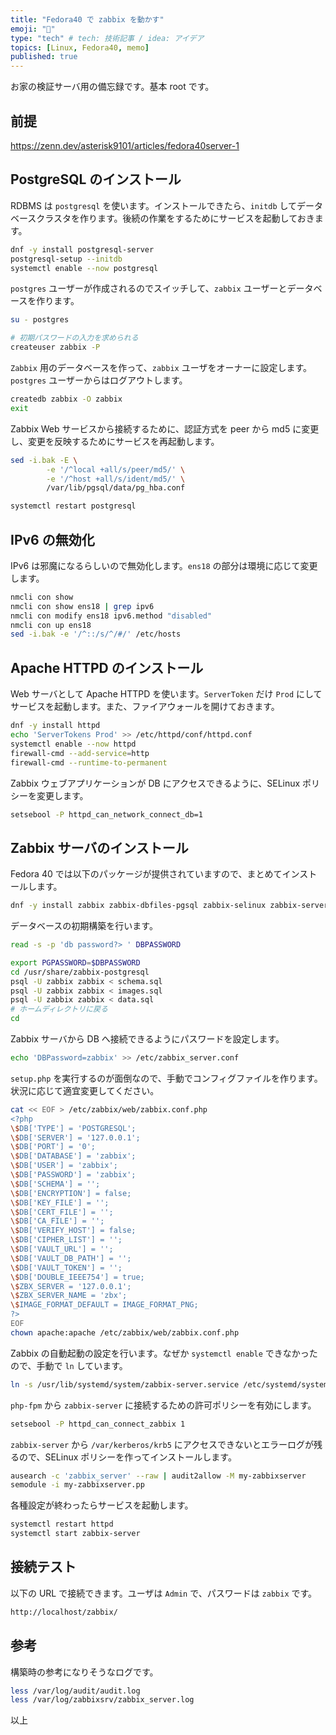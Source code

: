 ```yaml
---
title: "Fedora40 で zabbix を動かす"
emoji: "📑"
type: "tech" # tech: 技術記事 / idea: アイデア
topics: [Linux, Fedora40, memo]
published: true
---
```


お家の検証サーバ用の備忘録です。基本 root です。

## 前提

<https://zenn.dev/asterisk9101/articles/fedora40server-1>

## PostgreSQL のインストール

RDBMS は `postgresql` を使います。インストールできたら、`initdb` してデータベースクラスタを作ります。後続の作業をするためにサービスを起動しておきます。

```bash
dnf -y install postgresql-server
postgresql-setup --initdb
systemctl enable --now postgresql
```

`postgres` ユーザーが作成されるのでスイッチして、`zabbix` ユーザーとデータベースを作ります。

```bash
su - postgres

# 初期パスワードの入力を求められる
createuser zabbix -P
```

`Zabbix` 用のデータベースを作って、`zabbix` ユーザをオーナーに設定します。`postgres` ユーザーからはログアウトします。

```bash
createdb zabbix -O zabbix
exit
```

Zabbix Web サービスから接続するために、認証方式を peer から md5 に変更し、変更を反映するためにサービスを再起動します。

```bash
sed -i.bak -E \
        -e '/^local +all/s/peer/md5/' \
        -e '/^host +all/s/ident/md5/' \
        /var/lib/pgsql/data/pg_hba.conf

systemctl restart postgresql
```

## IPv6 の無効化

IPv6 は邪魔になるらしいので無効化します。`ens18` の部分は環境に応じて変更します。

```bash
nmcli con show
nmcli con show ens18 | grep ipv6
nmcli con modify ens18 ipv6.method "disabled"
nmcli con up ens18
sed -i.bak -e '/^::/s/^/#/' /etc/hosts
```

## Apache HTTPD のインストール

Web サーバとして Apache HTTPD を使います。`ServerToken` だけ `Prod` にしてサービスを起動します。また、ファイアウォールを開けておきます。

```bash
dnf -y install httpd
echo 'ServerTokens Prod' >> /etc/httpd/conf/httpd.conf
systemctl enable --now httpd
firewall-cmd --add-service=http
firewall-cmd --runtime-to-permanent
```

Zabbix ウェブアプリケーションが DB にアクセスできるように、SELinux ポリシーを変更します。

```bash
setsebool -P httpd_can_network_connect_db=1
```

## Zabbix サーバのインストール

Fedora 40 では以下のパッケージが提供されていますので、まとめてインストールします。

```bash
dnf -y install zabbix zabbix-dbfiles-pgsql zabbix-selinux zabbix-server zabbix-server-pgsql zabbix-web zabbix-web-pgsql
```

データベースの初期構築を行います。

```bash
read -s -p 'db password?> ' DBPASSWORD
```

```bash
export PGPASSWORD=$DBPASSWORD
cd /usr/share/zabbix-postgresql
psql -U zabbix zabbix < schema.sql
psql -U zabbix zabbix < images.sql
psql -U zabbix zabbix < data.sql
# ホームディレクトリに戻る
cd
```

Zabbix サーバから DB へ接続できるようにパスワードを設定します。

```bash
echo 'DBPassword=zabbix' >> /etc/zabbix_server.conf
```

`setup.php` を実行するのが面倒なので、手動でコンフィグファイルを作ります。状況に応じて適宜変更してください。

```bash
cat << EOF > /etc/zabbix/web/zabbix.conf.php
<?php
\$DB['TYPE'] = 'POSTGRESQL';
\$DB['SERVER'] = '127.0.0.1';
\$DB['PORT'] = '0';
\$DB['DATABASE'] = 'zabbix';
\$DB['USER'] = 'zabbix';
\$DB['PASSWORD'] = 'zabbix';
\$DB['SCHEMA'] = '';
\$DB['ENCRYPTION'] = false;
\$DB['KEY_FILE'] = '';
\$DB['CERT_FILE'] = '';
\$DB['CA_FILE'] = '';
\$DB['VERIFY_HOST'] = false;
\$DB['CIPHER_LIST'] = '';
\$DB['VAULT_URL'] = '';
\$DB['VAULT_DB_PATH'] = '';
\$DB['VAULT_TOKEN'] = '';
\$DB['DOUBLE_IEEE754'] = true;
\$ZBX_SERVER = '127.0.0.1';
\$ZBX_SERVER_NAME = 'zbx';
\$IMAGE_FORMAT_DEFAULT = IMAGE_FORMAT_PNG;
?>
EOF
chown apache:apache /etc/zabbix/web/zabbix.conf.php
```

Zabbix の自動起動の設定を行います。なぜか `systemctl enable` できなかったので、手動で `ln` しています。

```bash
ln -s /usr/lib/systemd/system/zabbix-server.service /etc/systemd/system/multi-user.target.wants/zabbix-server.service
```

`php-fpm` から `zabbix-server` に接続するための許可ポリシーを有効にします。

```bash
setsebool -P httpd_can_connect_zabbix 1
```

`zabbix-server` から `/var/kerberos/krb5` にアクセスできないとエラーログが残るので、SELinux ポリシーを作ってインストールします。

```bash
ausearch -c 'zabbix_server' --raw | audit2allow -M my-zabbixserver
semodule -i my-zabbixserver.pp
```

各種設定が終わったらサービスを起動します。

```bash
systemctl restart httpd
systemctl start zabbix-server
```

## 接続テスト

以下の URL で接続できます。ユーザは `Admin` で、パスワードは `zabbix` です。

```bash
http://localhost/zabbix/
```

## 参考

構築時の参考になりそうなログです。

```bash
less /var/log/audit/audit.log
less /var/log/zabbixsrv/zabbix_server.log
```

以上
